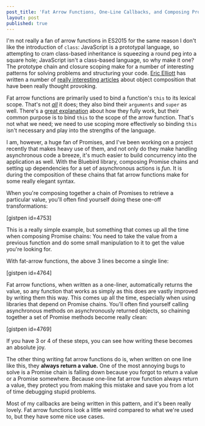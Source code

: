 ```yaml
---
post_title: 'Fat Arrow Functions, One-Line Callbacks, and Composing Promises'
layout: post
published: true
---
```

I'm not really a fan of arrow functions in ES2015 for the same reason I don't like the introduction of `class`: JavaScript is a prototypal language, so attempting to cram class-based inheritance is squeezing a round peg into a square hole; JavaScript isn't a class-based language, so why make it one? The prototype chain and closure scoping make for a number of interesting patterns for solving problems and structuring your code. [Eric Elliott](https://vimeo.com/69255635) has written a number of [really interesting articles](https://medium.com/javascript-scene/common-misconceptions-about-inheritance-in-javascript-d5d9bab29b0a) about object composition that have been really thought provoking.

Fat arrow functions are primarily used to bind a function's `this` to its lexical scope. That's not [*all*](https://github.com/getify/You-Dont-Know-JS/issues/513) it does; they also bind their `arguments` and `super` as well. There's a [great explanation](http://blog.getify.com/arrow-this/) about how they fully work, but their common purpose is to bind `this` to the scope of the arrow function. That's not what we need; we need to use scoping more effectively so binding `this` isn't necessary and play into the strengths of the language.

I am, however, a huge fan of Promises, and I've been working on a project recently that makes heavy use of them, and not only do they make handling asynchronous code a breeze, it's much easier to build concurrency into the application as well. With the Bluebird library, composing Promise chains and setting up dependencies for a set of asynchronous actions is *fun*. It is during the composition of these chains that fat arrow functions make for some really elegant syntax.

When you're composing together a chain of Promises to retrieve a particular value, you'll often find yourself doing these one-off transformations:

[gistpen id=4753]

This is a really simple example, but something that comes up all the time when composing Promise chains: You need to take the value from a previous function and do some small manipulation to it to get the value you're looking for.

With fat-arrow functions, the above 3 lines become a single line:

[gistpen id=4764]

Fat arrow functions, when written as a one-liner, automatically returns the value, so any function that works as simply as this does are vastly improved by writing them this way. This comes up all the time, especially when using libraries that depend on Promise chains. You'll often find yourself calling asynchronous methods on asynchronously returned objects, so chaining together a set of Promise methods become really clean:

[gistpen id=4769]

If you have 3 or 4 of these steps, you can see how writing these becomes an absolute joy.

The other thing writing fat arrow functions do is, when written on one line like this, they **always return a value.** One of the most annoying bugs to solve is a Promise chain is falling down because you forgot to return a value or a Promise somewhere. Because one-line fat arrow function always return a value, they protect you from making this mistake and save you from a lot of time debugging stupid problems.

Most of my callbacks are being written in this pattern, and it's been really lovely. Fat arrow functions look a little weird compared to what we're used to, but they have some nice use cases.